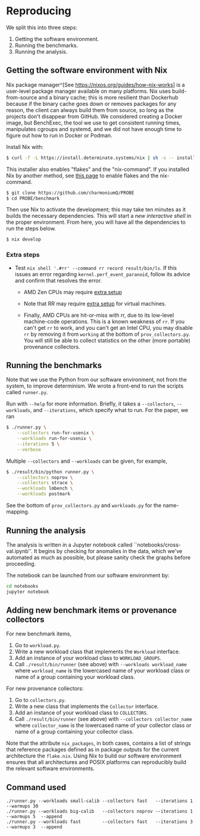# Reproducing

We split this into three steps:

1. Getting the software environment.
2. Running the benchmarks.
3. Running the analysis.


## Getting the software environment with Nix

Nix package manager^[See <https://nixos.org/guides/how-nix-works>] is a user-level package manager available on many platforms.
Nix uses build-from-source and a binary cache; this is more resilient than Dockerhub because if the binary cache goes down or removes packages for any reason, the client can always build them from source, so long as the projects don't disappear from GitHub.
We considered creating a Docker image, but BenchExec, the tool we use to get consistent running times, manipulates cgroups and systemd, and we did not have enough time to figure out how to run in Docker or Podman.

Install Nix with:

```sh
$ curl -f -L https://install.determinate.systems/nix | sh -s -- install
```

This installer also enables "flakes" and the "nix-command".
If you installed Nix by another method, see [this page](https://nixos.wiki/wiki/Flakes) to enable flakes and the nix-command.

```sh
$ git clone https://github.com/charmoniumQ/PROBE
$ cd PROBE/benchmark
```

Then use Nix to activate the development; this may take ten minutes as it builds the necessary dependencies.
This will start a _new interactive shell_ in the proper environment.
From here, you will have all the dependencies to run the steps below.

```sh
$ nix develop
```

### Extra steps

- Test `nix shell '.#rr' --command rr record result/bin/ls`. If this issues an error regarding `kernel.perf_event_paranoid`, follow its advice and confirm that resolves the error.

  - AMD Zen CPUs may require [extra setup](https://github.com/rr-debugger/rr/wiki/Zen)

  - Note that RR may require [extra setup](https://github.com/rr-debugger/rr/wiki/Will-rr-work-on-my-system) for virtual machines.
  
  - Finally, AMD CPUs are hit-or-miss with rr, due to its low-level machine-code operations. This is a known weakness of `rr`. If you can't get `rr` to work, and you can't get an Intel CPU, you may disable `rr` by removing it from `working` at the bottom of `prov_collectors.py`. You will still be able to collect statistics on the other (more portable) provenance collectors.

## Running the benchmarks

Note that we use the Python from our software environment, not from the system, to improve determinism.
We wrote a front-end to run the scripts called `runner.py`.


Run with `--help` for more information.
Briefly, it takes a `--collectors`, `--workloads`, and `--iterations`, which specify what to run.
For the paper, we ran

```sh
$ ./runner.py \
    --collectors run-for-usenix \
    --workloads run-for-usenix \
    --iterations 5 \
    --verbose
```

Multiple `--collectors` and `--workloads` can be given, for example,

```sh
$ ./result/bin/python runner.py \
    --collectors noprov \
    --collectors strace \
    --workloads lmbench \
    --workloads postmark
```

See the bottom of `prov_collectors.py` and `workloads.py` for the name-mapping.

## Running the analysis

The analysis is written in a Jupyter notebook called ``notebooks/cross-val.ipynb''.
It begins by checking for anomalies in the data, which we've automated as much as possible, but please sanity check the graphs before proceeding.

The notebook can be launched from our software environment by:

```sh
cd notebooks
jupyter notebook
```

## Adding new benchmark items or provenance collectors

For new benchmark items,

1. Go to `workload.py`.
2. Write a new workload class that implements the `Workload` interface.
3. Add an instance of your workload class to `WORKLOAD_GROUPS`.
4. Call `./result/bin/runner` (see above) with `--workloads workload_name` where `workload_name` is the lowercased name of your workload class or name of a group containing your workload class.

For new provenance collectors:

1. Go to `collectors.py`.
2. Write a new class that implements the `Collector` interface.
3. Add an instance of your workload class to `COLLECTORS`.
4. Call `./result/bin/runner` (see above) with `--collectors collector_name` where `collector_name` is the lowercased name of your collector class or name of a group containing your collector class.


Note that the attribute `nix_packages`, in both cases, contains a list of strings that reference packages defined as in package outputs for the current architecture the `flake.nix`.
Using Nix to build our software environment ensures that all architectures and POSIX platforms can reproducibly build the relevant software environments.

## Command used

```
./runner.py --workloads small-calib --collectors fast   --iterations 1 --warmups 30
./runner.py --workloads big-calib   --collectors noprov --iterations 1 --warmups 5  --append
./runner.py --workloads fast        --collectors fast   --iterations 3 --warmups 3  --append
```
